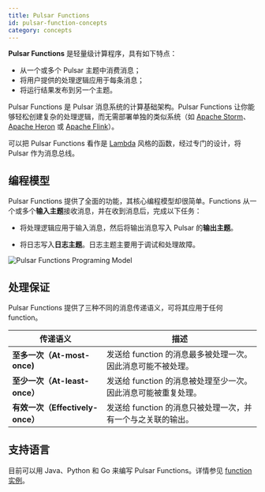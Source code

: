 ```yaml
---
title: Pulsar Functions
id: pulsar-function-concepts
category: concepts
---
```


**Pulsar Functions** 是轻量级计算程序，具有如下特点： 

- 从一个或多个 Pulsar 主题中消费消息；
- 将用户提供的处理逻辑应用于每条消息；
- 将运行结果发布到另一个主题。

Pulsar Functions 是 Pulsar 消息系统的计算基础架构。Pulsar Functions 让你能够轻松创建复杂的处理逻辑，而无需部署单独的类似系统（如 [Apache Storm](http://storm.apache.org/)、 [Apache Heron](https://heron.incubator.apache.org/) 或 [Apache Flink](https://flink.apache.org/)）。

可以把 Pulsar Functions 看作是 [Lambda](https://aws.amazon.com/lambda/) 风格的函数，经过专门的设计，将 Pulsar 作为消息总线。

## 编程模型

Pulsar Functions 提供了全面的功能，其核心编程模型却很简单。Functions 从一个或多个**输入主题**接收消息，并在收到消息后，完成以下任务：

- 将处理逻辑应用于输入消息，然后将输出消息写入 Pulsar 的**输出主题**。 

- 将日志写入**日志主题**。日志主题主要用于调试和处理故障。 

![Pulsar Functions Programing Model](../../image/pulsar-functions-overview.png)

## 处理保证

Pulsar Functions 提供了三种不同的消息传递语义，可将其应用于任何 function。 

| 传递语义                         | 描述                                                         |
| -------------------------------- | ------------------------------------------------------------ |
| **至多一次（At-most-once)**      | 发送给 function 的消息最多被处理一次。因此消息可能不被处理。 |
| **至少一次（At-least-once）**    | 发送给 function 的消息被处理至少一次。因此消息可能被重复处理。 |
| **有效一次（Effectively-once）** | 发送给 function 的消息只被处理一次，并有一个与之关联的输出。 |

## 支持语言

目前可以用  Java、Python 和 Go 来编写 Pulsar Functions。详情参见 [function 实例](https://github.com/streamnative/function-mesh/tree/master/config/samples)。
